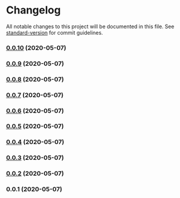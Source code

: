 # Changelog

All notable changes to this project will be documented in this file. See [standard-version](https://github.com/conventional-changelog/standard-version) for commit guidelines.

### [0.0.10](https://github.com/webartisans-es/nuxt-auth/compare/v0.0.9...v0.0.10) (2020-05-07)

### [0.0.9](https://github.com/webartisans-es/nuxt-auth/compare/v0.0.8...v0.0.9) (2020-05-07)

### [0.0.8](https://github.com/webartisans-es/nuxt-auth/compare/v0.0.7...v0.0.8) (2020-05-07)

### [0.0.7](https://github.com/webartisans-es/nuxt-auth/compare/v0.0.6...v0.0.7) (2020-05-07)

### [0.0.6](https://github.com/wartisans/nuxt-auth/compare/v0.0.5...v0.0.6) (2020-05-07)

### [0.0.5](https://github.com/wartisans/nuxt-auth/compare/v0.0.4...v0.0.5) (2020-05-07)

### [0.0.4](https://github.com/wartisans/nuxt-auth/compare/v0.0.3...v0.0.4) (2020-05-07)

### [0.0.3](https://github.com/wartisans/nuxt-auth/compare/v0.0.2...v0.0.3) (2020-05-07)

### [0.0.2](https://github.com/wartisans/nuxt-auth/compare/v0.0.1...v0.0.2) (2020-05-07)

### 0.0.1 (2020-05-07)
